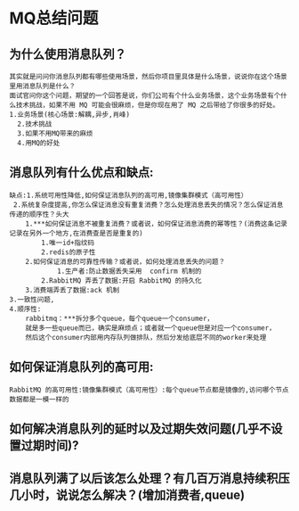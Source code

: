# MQ总结问题

## 为什么使用消息队列？
    其实就是问问你消息队列都有哪些使用场景，然后你项目里具体是什么场景，说说你在这个场景里用消息队列是什么？
    面试官问你这个问题，期望的一个回答是说，你们公司有个什么业务场景，这个业务场景有个什么技术挑战，如果不用 MQ 可能会很麻烦，但是你现在用了 MQ 之后带给了你很多的好处。
    1.业务场景(核心场景:解耦,异步,肖峰)
	  2.技术挑战
	  3.如果不用MQ带来的麻烦
	  4.用MQ的好处
## 消息队列有什么优点和缺点:
    缺点:1.系统可用性降低,如何保证消息队列的高可用,镜像集群模式（高可用性）
	 2.系统复杂度提高,你怎么保证消息没有重复消费？怎么处理消息丢失的情况？怎么保证消息传递的顺序性？头大
		1.***如何保证消息不被重复消费？或者说，如何保证消息消费的幂等性？(消费这条记录记录在另外一个地方,在消费查是否是重复的)
			1.唯一id+指纹码
			2.redis的原子性
		2.如何保证消息的可靠性传输？或者说，如何处理消息丢失的问题？
		        1.生产者:防止数据丢失采用  confirm 机制的
			2.RabbitMQ 弄丢了数据:开启 RabbitMQ 的持久化
		3.消费端弄丢了数据:ack 机制
	3.一致性问题,
	4.顺序性:
		rabbitmq：***拆分多个queue，每个queue一个consumer，
		就是多一些queue而已，确实是麻烦点；或者就一个queue但是对应一个consumer，
		然后这个consumer内部用内存队列做排队，然后分发给底层不同的worker来处理
## 如何保证消息队列的高可用:
	RabbitMQ 的高可用性:镜像集群模式（高可用性）:每个queue节点都是镜像的,访问哪个节点数据都是一模一样的
	
## 如何解决消息队列的延时以及过期失效问题(几乎不设置过期时间)?
## 消息队列满了以后该怎么处理？有几百万消息持续积压几小时，说说怎么解决？(增加消费者,queue)
 
